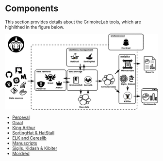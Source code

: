 # Components

This section provides details about the GrimoireLab tools, which are highlithed in the figure below.

![](../assets/grimoirelab-all-details.png)

- [Perceval](./perceval.html)
- [Graal](./graal.html)
- [King Arthur](./kingarthur.html)
- [SortingHat & HatStall](./sortinghatstall.html)
- [ELK and Cereslib](./elkceres.html)
- [Manuscripts](./manuscripts.html)
- [Sigils, Kidash & Kibiter](./dashboards.html)
- [Mordred](./mordred.html)